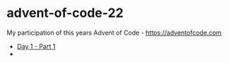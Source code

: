 # advent-of-code-22
My participation of this years Advent of Code - https://adventofcode.com

- [Day 1 - Part 1](./day-1/part-1/instructions.md)
- 
